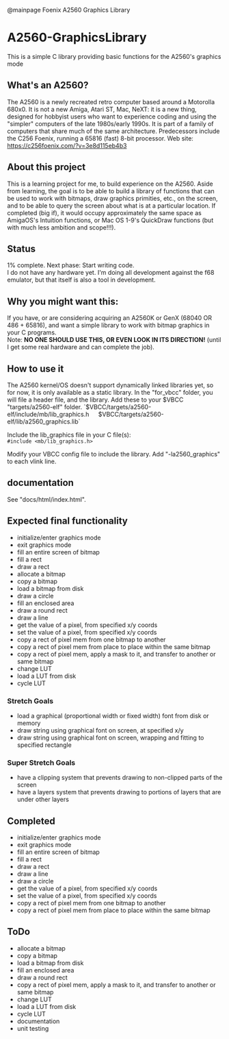 @mainpage Foenix A2560 Graphics Library
# A2560-GraphicsLibrary
This is a simple C library providing basic functions for the A2560's graphics mode

## What's an A2560?
The A2560 is a newly recreated retro computer based around a Motorolla 680x0. It is not a new Amiga, Atari ST, Mac, NeXT: it is a new thing, designed for hobbyist users who want to experience coding and using the "simpler" computers of the late 1980s/early 1990s. It is part of a family of computers that share much of the same architecture. Predecessors include the C256 Foenix, running a 65816 (fast) 8-bit processor. 
Web site: https://c256foenix.com/?v=3e8d115eb4b3

## About this project
This is a learning project for me, to build experience on the A2560. Aside from learning, the goal is to be able to build a library of functions that can be used to work with bitmaps, draw graphics primities, etc., on the screen, and to be able to query the screen about what is at a particular location. If completed (big if), it would occupy approximately the same space as AmigaOS's Intuition functions, or Mac OS 1-9's QuickDraw functions (but with much less ambition and scope!!!).  

## Status
1% complete. Next phase: Start writing code.  
I do not have any hardware yet. I'm doing all development against the f68 emulator, but that itself is also a tool in development. 

## Why you might want this:
If you have, or are considering acquiring an A2560K or GenX (68040 OR 486 + 65816), and want a simple library to work with bitmap graphics in your C programs.  
Note: **NO ONE SHOULD USE THIS, OR EVEN LOOK IN ITS DIRECTION!** (until I get some real hardware and can complete the job).

## How to use it
The A2560 kernel/OS doesn't support dynamically linked libraries yet, so for now, it is only available as a static library. In the "for_vbcc" folder, you will file a header file, and the library. Add these to your $VBCC "targets/a2560-elf" folder.  
`$VBCC/targets/a2560-elf/include/mb/lib_graphics.h`  
`$VBCC/targets/a2560-elf/lib/a2560_graphics.lib`  

Include the lib_graphics file in your C file(s):  
`#include <mb/lib_graphics.h>`

Modify your VBCC config file to include the library. Add "-la2560_graphics" to each vlink line.  

## documentation
See "docs/html/index.html".

## Expected final functionality
 * initialize/enter graphics mode
 * exit graphics mode
 * fill an entire screen of bitmap
 * fill a rect
 * draw a rect
 * allocate a bitmap
 * copy a bitmap
 * load a bitmap from disk
 * draw a circle
 * fill an enclosed area
 * draw a round rect
 * draw a line
 * get the value of a pixel, from specified x/y coords
 * set the value of a pixel, from specified x/y coords
 * copy a rect of pixel mem from one bitmap to another
 * copy a rect of pixel mem from place to place within the same bitmap
 * copy a rect of pixel mem, apply a mask to it, and transfer to another or same bitmap
 * change LUT
 * load a LUT from disk
 * cycle LUT

### Stretch Goals
 * load a graphical (proportional width or fixed width) font from disk or memory
 * draw string using graphical font on screen, at specified x/y
 * draw string using graphical font on screen, wrapping and fitting to specified rectangle

### Super Stretch Goals
 * have a clipping system that prevents drawing to non-clipped parts of the screen
 * have a layers system that prevents drawing to portions of layers that are under other layers
 
## Completed
 * initialize/enter graphics mode
 * exit graphics mode
 * fill an entire screen of bitmap
 * fill a rect
 * draw a rect
 * draw a line
 * draw a circle
 * get the value of a pixel, from specified x/y coords
 * set the value of a pixel, from specified x/y coords
 * copy a rect of pixel mem from one bitmap to another
 * copy a rect of pixel mem from place to place within the same bitmap

## ToDo
 * allocate a bitmap
 * copy a bitmap
 * load a bitmap from disk
 * fill an enclosed area
 * draw a round rect
 * copy a rect of pixel mem, apply a mask to it, and transfer to another or same bitmap
 * change LUT
 * load a LUT from disk
 * cycle LUT
 * documentation
 * unit testing